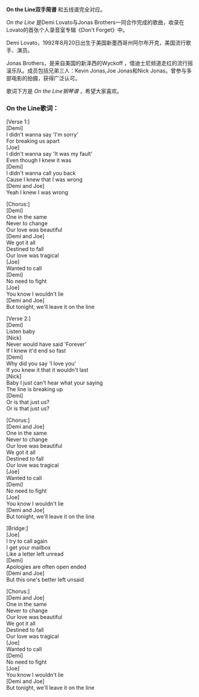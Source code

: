 

**On the Line双手简谱** 和五线谱完全对应。

_On the Line_ 是Demi Lovato与Jonas Brothers一同合作完成的歌曲，收录在Lovato的首张个人录音室专辑《Don't
Forget》中。

Demi Lovato，1992年8月20日出生于美国新墨西哥州阿尔布开克，美国流行歌手、演员。

Jonas Brothers，是来自美国的新泽西的Wyckoff ，借迪士尼频道走红的流行摇滚乐队。成员包括兄弟三人：Kevin Jonas,Joe
Jonas和Nick Jonas。曾参与多部电影的拍摄，获得广泛认可。

歌词下方是 _On the Line钢琴谱_ ，希望大家喜欢。

### On the Line歌词：

[Verse 1:]  
[Demi]  
I didn't wanna say 'I'm sorry'  
For breaking us apart  
[Joe]  
I didn't wanna say 'It was my fault'  
Even though I knew it was  
[Demi]  
I didn't wanna call you back  
Cause I knew that I was wrong  
[Demi and Joe]  
Yeah I knew I was wrong

[Chorus:]  
[Demi]  
One in the same  
Never to change  
Our love was beautiful  
[Demi and Joe]  
We got it all  
Destined to fall  
Our love was tragical  
[Joe]  
Wanted to call  
[Demi]  
No need to fight  
[Joe]  
You know I wouldn't lie  
[Demi and Joe]  
But tonight, we'll leave it on the line

[Verse 2:]  
[Demi]  
Listen baby  
[Nick]  
Never would have said 'Forever'  
If I knew it'd end so fast  
[Demi]  
Why did you say 'I love you'  
If you knew it that it wouldn't last  
[Nick]  
Baby I just can't hear what your saying  
The line is breaking up  
[Demi]  
Or is that just us?  
Or is that just us?

[Chorus:]  
[Demi and Joe]  
One in the same  
Never to change  
Our love was beautiful  
We got it all  
Destined to fall  
Our love was tragical  
[Joe]  
Wanted to call  
[Demi]  
No need to fight  
[Joe]  
You know I wouldn't lie  
[Demi and Joe]  
But tonight, we'll leave it on the line

[Bridge:]  
[Joe]  
I try to call again  
I get your mailbox  
Like a letter left unread  
[Demi]  
Apologies are often open ended  
[Demi and Joe]  
But this one's better left unsaid

[Chorus:]  
[Demi and Joe]  
One in the same  
Never to change  
Our love was beautiful  
We got it all  
Destined to fall  
Our love was tragical  
[Joe]  
Wanted to call  
[Demi]  
No need to fight  
[Joe]  
You know I wouldn't lie  
[Demi and Joe]  
But tonight, we'll leave it on the line

